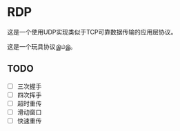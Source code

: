 # RDP

这是一个使用UDP实现类似于TCP可靠数据传输的应用层协议。

这是一个玩具协议இ௰இ。

## TODO

- [ ] 三次握手
- [ ] 四次挥手
- [ ] 超时重传
- [ ] 滑动窗口
- [ ] 快速重传